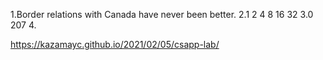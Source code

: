 1.Border relations with Canada have never been better.
2.1 2 4 8 16 32
3.0 207
4.



https://kazamayc.github.io/2021/02/05/csapp-lab/